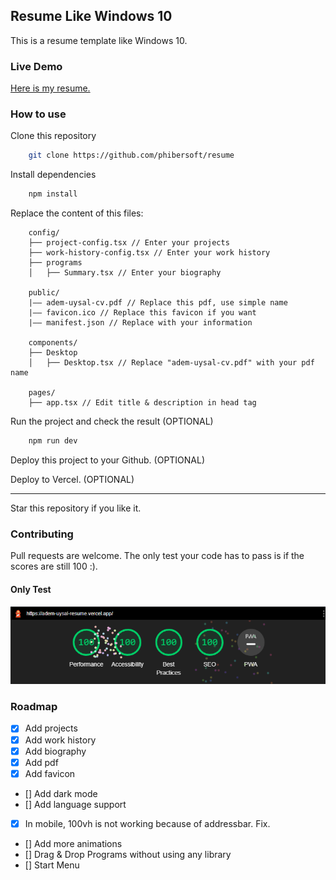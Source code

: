 ## Resume Like Windows 10

This is a resume template like Windows 10.

### Live Demo

[Here is my resume.](https://adem-uysal-resume.vercel.app)

### How to use

Clone this repository

```bash
    git clone https://github.com/phibersoft/resume
```

Install dependencies

```bash
    npm install
```

Replace the content of this files:

```
    config/
    ├── project-config.tsx // Enter your projects
    ├── work-history-config.tsx // Enter your work history
    ├── programs
    │   ├── Summary.tsx // Enter your biography

    public/
    |—— adem-uysal-cv.pdf // Replace this pdf, use simple name
    |—— favicon.ico // Replace this favicon if you want
    |—— manifest.json // Replace with your information

    components/
    ├── Desktop
    │   ├── Desktop.tsx // Replace "adem-uysal-cv.pdf" with your pdf name

    pages/
    ├── app.tsx // Edit title & description in head tag
```

Run the project and check the result (OPTIONAL)

```bash
    npm run dev
```

Deploy this project to your Github. (OPTIONAL) <br />

Deploy to Vercel. (OPTIONAL)

<hr />
Star this repository if you like it. <br />

### Contributing

Pull requests are welcome. The only test your code has to pass is if the scores are still 100 :).

#### Only Test
![Lighthouse Scores](/public/lighthouse.png)

### Roadmap

- [x] Add projects
- [x] Add work history
- [x] Add biography
- [x] Add pdf
- [x] Add favicon
- [] Add dark mode
- [] Add language support
- [x] In mobile, 100vh is not working because of addressbar. Fix.
- [] Add more animations
- [] Drag & Drop Programs without using any library
- [] Start Menu
